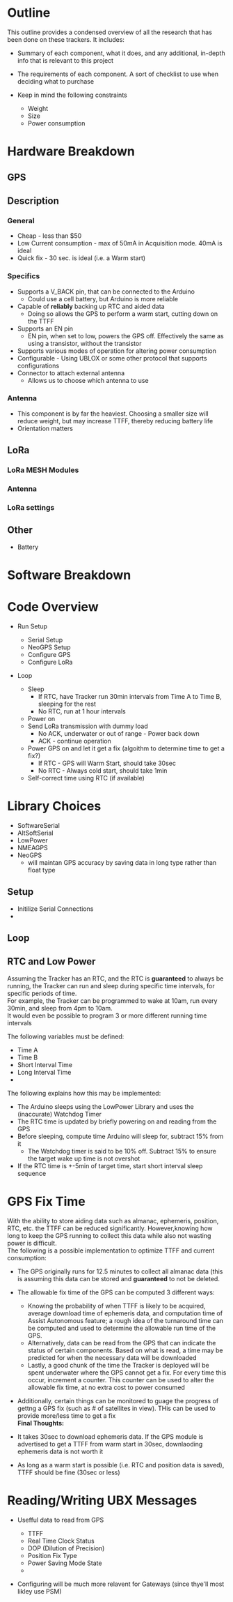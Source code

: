 # Outline

This outline provides a condensed overview of all the research that has been done on these trackers. It includes:  

* Summary of each component, what it does, and any additional, in-depth info that is relevant to this project
*  The requirements of each component. A sort of checklist to use when deciding what to purchase

* Keep in mind the following constraints
	* Weight
	* Size
	* Power consumption
	
# Hardware Breakdown
## GPS
## Description


### General
* Cheap - less than $50
* Low Current consumption - max of 50mA in Acquisition mode. 40mA is ideal
* Quick fix - 30 sec. is ideal (i.e. a Warm start)


### Specifics
* Supports a V_BACK pin, that can be connected to the Arduino
	* Could use a cell battery, but Arduino is more reliable
* Capable of **reliably** backing up RTC and aided data
	* Doing so allows the GPS to perform a warm start, cutting down on the TTFF
* Supports an EN pin
	* EN pin, when set to low, powers the GPS off. Effectively the same as using a transistor, without the transistor 
* Supports various modes of operation for altering power consumption
* Configurable - Using UBLOX or some other protocol that supports configurations
* Connector to attach external antenna
	* Allows us to choose which antenna to use

### Antenna
* This component is by far the heaviest. Choosing a smaller size will reduce weight, but may increase TTFF, thereby reducing battery life
* Orientation matters

## LoRa
### LoRa MESH Modules

### Antenna

### LoRa settings

## Other

* Battery


# Software Breakdown

# Code Overview

* Run Setup
	* Serial Setup
	* NeoGPS Setup
	* Configure GPS
	* Configure LoRa

* Loop
	* Sleep
		* If RTC, have Tracker run 30min intervals from Time A to Time B, sleeping for the rest
		* No RTC, run at 1 hour intervals
	* Power on
	* Send LoRa transmission with dummy load
		* No ACK, underwater or out of range - Power back down
		* ACK - continue operation
	* Power GPS on and let it get a fix (algoithm to determine time to get a fix?)
		* If RTC - GPS will Warm Start, should take 30sec
		* No RTC - Always cold start, should take 1min
	* Self-correct time using RTC (if available)
	

# Library Choices
 
* SoftwareSerial
* AltSoftSerial
* LowPower
* NMEAGPS
* NeoGPS
	* will maintan GPS accuracy by saving data in long type rather than float type


## Setup

* Initilize Serial Connections
* 

## Loop


## RTC and Low Power

Assuming the Tracker has an RTC, and the RTC is **guaranteed** to always be running, the Tracker can run and sleep during specific time intervals, for specific periods of time.  
For example, the Tracker can be programmed to wake at 10am, run every 30min, and sleep from 4pm to 10am.  
It would even be possible to program 3 or more different running time intervals

The following variables must be defined:  
* Time A  
* Time B  
* Short Interval Time  
* Long Interval Time  
* 
The following explains how this may be implemented:

* The Arduino sleeps using the LowPower Library and uses the (inaccurate) Watchdog Timer
* The RTC time is updated by briefly powering on and reading from the GPS
* Before sleeping, compute time Arduino will sleep for, subtract 15% from it
	* The Watchdog timer is said to be 10% off. Subtract 15% to ensure the target wake up time is not overshot
* If the RTC time is +-5min of target time, start short interval sleep sequence


# GPS Fix Time

With the ability to store aiding data such as almanac, ephemeris, position, RTC, etc. the TTFF can be reduced significantly. However,knowing how long to keep the GPS running to collect this data while also not wasting power is difficult.  
The following is a possible implementation to optimize TTFF and current consumption:

* The GPS originally runs for 12.5 minutes to collect all almanac data (this is assuming this data can be stored and **guaranteed** to not be deleted. 

* The allowable fix time of the GPS can be computed 3 different ways:
	* Knowing the probability of when TTFF is likely to be acquired, average download time of ephemeris data, and computation time of Assist Autonomous feature; a rough idea of the turnaround time can be computed and used to determine the allowable run time of the GPS.
	* Alternatively, data can be read from the GPS that can indicate the status of certain components. Based on what is read, a time may be predicted for when the necessary data will be downloaded
	* Lastly, a good chunk of the time the Tracker is deployed will be spent underwater where the GPS cannot get a fix. For every time this occur, increment a counter. This counter can be used to alter the allowable fix time, at no extra cost to power consumed

* Additionally, certain things can be monitored to guage the progress of gettng a GPS fix (such as # of satellites in view). THis can be used to provide more/less time to get a fix  
**Final Thoughts:**
* It takes 30sec to download ephemeris data. If the GPS module is advertised to get a TTFF from warm start in 30sec, downlaoding ephemeris data is not worth it
* As long as a warm start is possible (i.e. RTC and position data is saved), TTFF should be fine (30sec or less)

# Reading/Writing UBX Messages

* Usefful data to read from GPS
	* TTFF
	* Real Time Clock Status
	* DOP (Dilution of Precision)
	* Position Fix Type
	* Power Saving Mode State
	* 

* Configuring will be much more relavent for Gateways (since thye'll most likley use PSM)